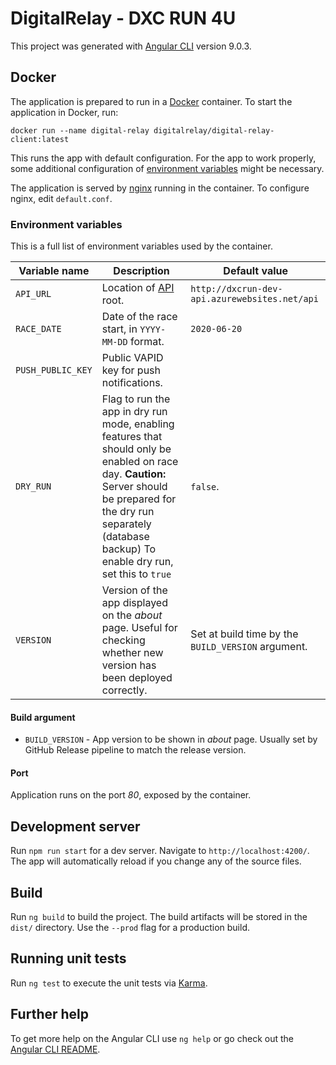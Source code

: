 # DigitalRelay - DXC RUN 4U

This project was generated with [Angular CLI](https://github.com/angular/angular-cli) version 9.0.3.

## Docker
The application is prepared to run in a [Docker](https://www.docker.com/) container. To start the application in Docker, run:
```
docker run --name digital-relay digitalrelay/digital-relay-client:latest
```
This runs the app with default configuration. For the app to work properly, some additional configuration of [environment variables](https://docs.docker.com/engine/reference/run/#env-environment-variables) might be necessary.

The application is served by [nginx](https://www.nginx.com/) running in the container. To configure nginx, edit `default.conf`.

### Environment variables
This is a full list of environment variables used by the container.

|Variable name|Description|Default value|
|-------------|-----------|-------------|
|`API_URL`| Location of [API](https://github.com/Digital-Relay/digital-relay-server) root. | `http://dxcrun-dev-api.azurewebsites.net/api`
|`RACE_DATE`| Date of the race start, in `YYYY-MM-DD` format. | `2020-06-20`
|`PUSH_PUBLIC_KEY`| Public VAPID key for push notifications. | 
|`DRY_RUN`| Flag to run the app in dry run mode, enabling features that should only be enabled on race day. **Caution:** Server should be prepared for the dry run separately (database backup) To enable dry run, set this to `true` | `false`.
|`VERSION`| Version of the app displayed on the *about* page. Useful for checking whether new version has been deployed correctly. |Set at build time by the `BUILD_VERSION` argument.

#### Build argument
- `BUILD_VERSION` - App version to be shown in *about* page. Usually set by GitHub Release pipeline to match the release version.

#### Port
Application runs on the port *80*, exposed by the container.

## Development server

Run `npm run start` for a dev server. Navigate to `http://localhost:4200/`. The app will automatically reload if you change any of the source files.

## Build

Run `ng build` to build the project. The build artifacts will be stored in the `dist/` directory. Use the `--prod` flag for a production build.

## Running unit tests

Run `ng test` to execute the unit tests via [Karma](https://karma-runner.github.io).

## Further help

To get more help on the Angular CLI use `ng help` or go check out the [Angular CLI README](https://github.com/angular/angular-cli/blob/master/README.md).
